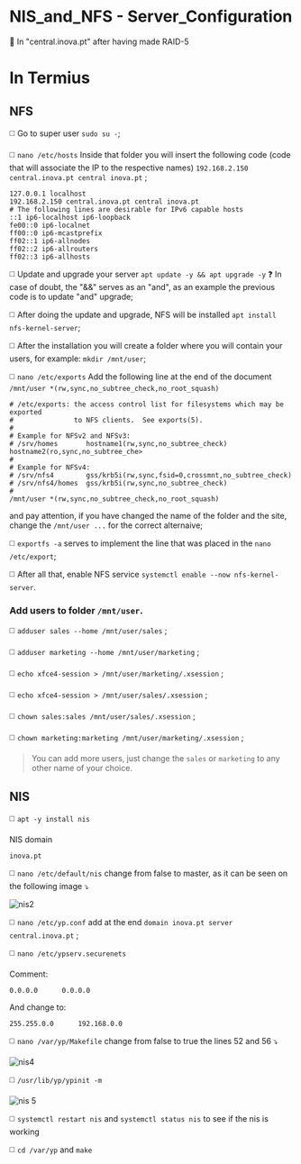 # NIS_and_NFS - Server_Configuration

🔴 In "central.inova.pt" after having made RAID-5

# In Termius

## NFS

◻️ Go to super user `sudo su -`;

◻️ `nano /etc/hosts` Inside that folder you will insert the following code (code that will associate the IP to the respective names) `192.168.2.150 central.inova.pt central inova.pt` ;

```
127.0.0.1 localhost
192.168.2.150 central.inova.pt central inova.pt
# The following lines are desirable for IPv6 capable hosts
::1 ip6-localhost ip6-loopback
fe00::0 ip6-localnet
ff00::0 ip6-mcastprefix
ff02::1 ip6-allnodes
ff02::2 ip6-allrouters
ff02::3 ip6-allhosts
```

◻️ Update and upgrade your server `apt update -y && apt upgrade -y` ❓ In case of doubt, the "&&" serves as an "and", as an example the previous code is to update "and" upgrade;

◻️ After doing the update and upgrade, NFS will be installed `apt install nfs-kernel-server`;

◻️ After the installation you will create a folder where you will contain your users, for example: `mkdir /mnt/user`;

◻️ `nano /etc/exports` Add the following line at the end of the document `/mnt/user *(rw,sync,no_subtree_check,no_root_squash)`

```
# /etc/exports: the access control list for filesystems which may be exported
#               to NFS clients.  See exports(5).
#
# Example for NFSv2 and NFSv3:
# /srv/homes       hostname1(rw,sync,no_subtree_check) hostname2(ro,sync,no_subtree_che>
#
# Example for NFSv4:
# /srv/nfs4        gss/krb5i(rw,sync,fsid=0,crossmnt,no_subtree_check)
# /srv/nfs4/homes  gss/krb5i(rw,sync,no_subtree_check)
#
/mnt/user *(rw,sync,no_subtree_check,no_root_squash)
```

and pay attention, if you have changed the name of the folder and the site, change the `/mnt/user ...` for the correct alternaive;

◻️ `exportfs -a` serves to implement the line that was placed in the `nano /etc/export`;

◻️ After all that, enable NFS service `systemctl enable --now nfs-kernel-server`.

### Add users to folder `/mnt/user`.

◻️ `adduser sales --home /mnt/user/sales` ;

◻️ `adduser marketing --home /mnt/user/marketing` ;

◻️ `echo xfce4-session > /mnt/user/marketing/.xsession` ;

◻️ `echo xfce4-session > /mnt/user/sales/.xsession` ;

◻️ `chown sales:sales /mnt/user/sales/.xsession` ;

◻️ `chown marketing:marketing /mnt/user/marketing/.xsession` ;

> You can add more users, just change the `sales` or `marketing` to any other name of your choice.

## **NIS**

◻️ `apt -y install nis`

NIS domain
```
inova.pt
```
◻️ `nano /etc/default/nis` change from false to master, as it can be seen on the following image ⤵️

![nis2](https://user-images.githubusercontent.com/48421530/153502445-ea878e6b-b3f6-460a-9032-57308b469b5a.png)

◻️ `nano /etc/yp.conf` add at the end `domain inova.pt server central.inova.pt` ;

◻️ `nano /etc/ypserv.securenets` 

Comment:
```
0.0.0.0      0.0.0.0
``` 
And change to:
```
255.255.0.0      192.168.0.0
```

◻️ `nano /var/yp/Makefile` change from false to true the lines 52 and 56 ⤵️

![nis4](https://user-images.githubusercontent.com/48421530/153503160-14597768-bb4a-464c-acad-c4e8518e333c.png)

◻️ `/usr/lib/yp/ypinit -m`

![nis 5](https://user-images.githubusercontent.com/48421530/153504412-bda4b4b1-cbd6-4947-b944-3568a2bf0ba9.png)

◻️ `systemctl restart nis` and `systemctl status nis` to see if the nis is working

◻️ `cd /var/yp` and `make`
